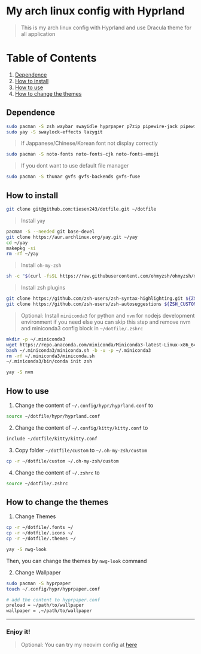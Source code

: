 # My arch linux config with Hyprland

> This is my arch linux config with Hyprland and use Dracula theme for all application

# Table of Contents

1. [Dependence](#dependence)
2. [How to install](#how-to-install)
3. [How to use](#how-to-use)
4. [How to change the themes](#how-to-change-the-themes)

## Dependence

```bash
sudo pacman -S zsh waybar swayidle hyprpaper p7zip pipewire-jack pipewire-alsa easyeffects pavucontrol
sudo yay -S swaylock-effects lazygit
```

> If Jappanese/Chinese/Korean font not display correctly

```bash
sudo pacman -S noto-fonts noto-fonts-cjk noto-fonts-emoji
```

> If you dont want to use default file manager

```bash
sudo pacman -S thunar gvfs gvfs-backends gvfs-fuse
```

## How to install

```bash
git clone git@github.com:tiesen243/dotfile.git ~/dotfile
```

> Install `yay`

```bash
pacman -S --needed git base-devel
git clone https://aur.archlinux.org/yay.git ~/yay
cd ~/yay
makepkg -si
rm -rf ~/yay
```

> Install `oh-my-zsh`

```bash
sh -c "$(curl -fsSL https://raw.githubusercontent.com/ohmyzsh/ohmyzsh/master/tools/install.sh)"
```

> Install zsh plugins

```bash
git clone https://github.com/zsh-users/zsh-syntax-highlighting.git ${ZSH_CUSTOM:-~/.oh-my-zsh/custom}/plugins/zsh-syntax-highlighting
git clone https://github.com/zsh-users/zsh-autosuggestions ${ZSH_CUSTOM:-~/.oh-my-zsh/custom}/plugins/zsh-autosuggestions
```

> Optional: Install `miniconda3` for python and `nvm` for nodejs development environment if you need else you can skip this step and remove nvm and miniconda3 config block in `~/dotfile/.zshrc`

```bash
mkdir -p ~/.miniconda3
wget https://repo.anaconda.com/miniconda/Miniconda3-latest-Linux-x86_64.sh -O ~/.miniconda3/miniconda.sh
bash ~/.miniconda3/miniconda.sh -b -u -p ~/.miniconda3
rm -rf ~/.miniconda3/miniconda.sh
~/.miniconda3/bin/conda init zsh
```

```bash
yay -S nvm
```

## How to use

1. Change the content of `~/.config/hypr/hyprland.conf` to

```bash
source ~/dotfile/hypr/hyprland.conf
```

2. Change the content of `~/.config/kitty/kitty.conf` to

```bash
include ~/dotfile/kitty/kitty.conf
```

3. Copy folder `~/dotfile/custom` to `~/.oh-my-zsh/custom`

```bash
cp -r ~/dotfile/custom ~/.oh-my-zsh/custom
```

4. Change the content of `~/.zshrc` to

```bash
source ~/dotfile/.zshrc
```

## How to change the themes

1. Change Themes

```bash
cp -r ~/dotfile/.fonts ~/
cp -r ~/dotfile/.icons ~/
cp -r ~/dotfile/.themes ~/

yay -S nwg-look
```

Then, you can change the themes by `nwg-look` command

2. Change Wallpaper

```bash
sudo pacman -S hyprpaper
touch ~/.config/hypr/hyprpaper.conf

# add the content to hyprpaper.conf
preload = ~/path/to/wallpaper
wallpaper = ,~/path/to/wallpaper
```

---

### Enjoy it!

> Optional: You can try my neovim config at [here](https://github.com/tiesen243/nvim)
